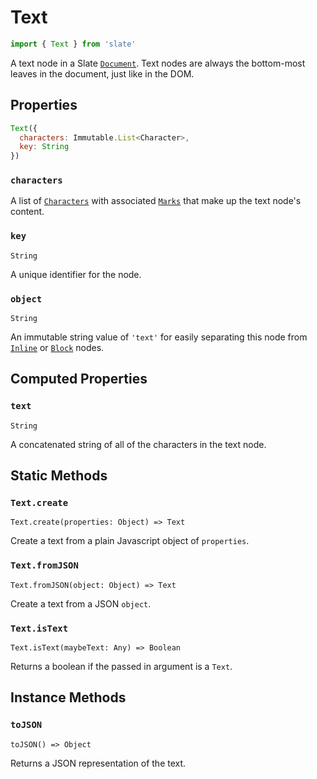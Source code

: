 # Text

```javascript
import { Text } from 'slate'
```

A text node in a Slate [`Document`](document.md). Text nodes are always the bottom-most leaves in the document, just like in the DOM.

## Properties

```javascript
Text({
  characters: Immutable.List<Character>,
  key: String
})
```

### `characters`

A list of [`Characters`](character.md) with associated [`Marks`](mark.md) that make up the text node's content.

### `key`

`String`

A unique identifier for the node.

### `object`

`String`

An immutable string value of `'text'` for easily separating this node from [`Inline`](inline.md) or [`Block`](block.md) nodes.

## Computed Properties

### `text`

`String`

A concatenated string of all of the characters in the text node.

## Static Methods

### `Text.create`

`Text.create(properties: Object) => Text`

Create a text from a plain Javascript object of `properties`.

### `Text.fromJSON`

`Text.fromJSON(object: Object) => Text`

Create a text from a JSON `object`.

### `Text.isText`

`Text.isText(maybeText: Any) => Boolean`

Returns a boolean if the passed in argument is a `Text`.

## Instance Methods

### `toJSON`

`toJSON() => Object`

Returns a JSON representation of the text.


